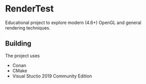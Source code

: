 # RenderTest

Educational project to explore modern (4.6+) OpenGL and general rendering techniques.

## Building

The project uses
* Conan
* CMake
* Visual Stuctio 2019 Community Edition
